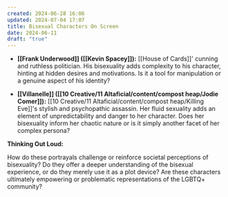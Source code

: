 ```yaml
---
created: 2024-06-28 16:06
updated: 2024-07-04 17:07
title: Bisexual Characters On Screen
date: 2024-06-11
draft: "true"
---
```


- **[[Frank Underwood]] ([[Kevin Spacey]]):** [[House of Cards]]' cunning and ruthless politician. His bisexuality adds complexity to his character, hinting at hidden desires and motivations. Is it a tool for manipulation or a genuine aspect of his identity?
    
- **[[Villanelle]] ([[10 Creative/11 Altaficial/content/compost heap/Jodie Comer]]):** [[10 Creative/11 Altaficial/content/compost heap/Killing Eve]]'s stylish and psychopathic assassin. Her fluid sexuality adds an element of unpredictability and danger to her character. Does her bisexuality inform her chaotic nature or is it simply another facet of her complex persona?

**Thinking Out Loud:**

How do these portrayals challenge or reinforce societal perceptions of bisexuality? Do they offer a deeper understanding of the bisexual experience, or do they merely use it as a plot device? Are these characters ultimately empowering or problematic representations of the LGBTQ+ community?

